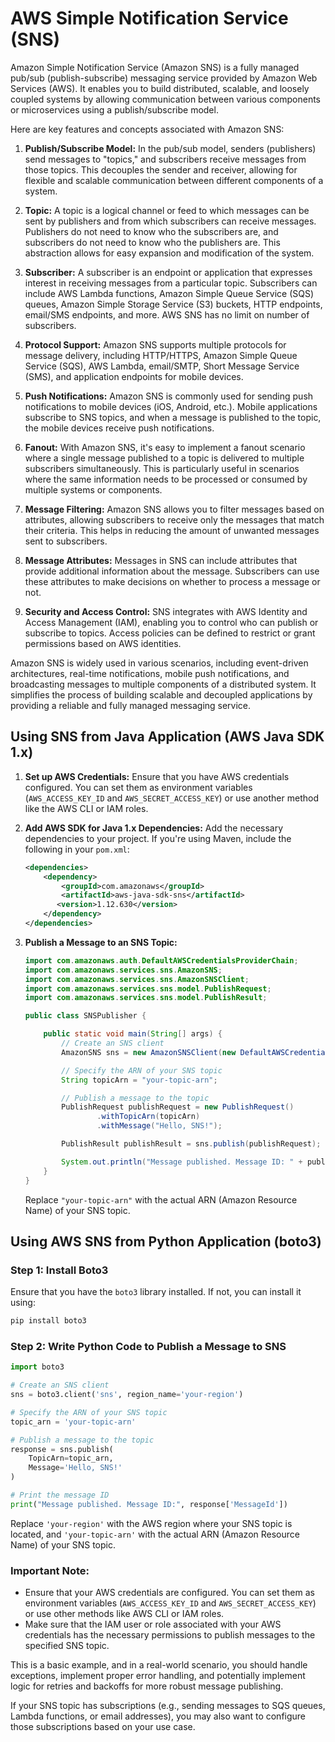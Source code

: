 # AWS Simple Notification Service (SNS)

Amazon Simple Notification Service (Amazon SNS) is a fully managed pub/sub (publish-subscribe) messaging service provided by Amazon Web Services (AWS). It enables you to build distributed, scalable, and loosely coupled systems by allowing communication between various components or microservices using a publish/subscribe model.

Here are key features and concepts associated with Amazon SNS:

1. **Publish/Subscribe Model:** In the pub/sub model, senders (publishers) send messages to "topics," and subscribers receive messages from those topics. This decouples the sender and receiver, allowing for flexible and scalable communication between different components of a system.

1. **Topic:** A topic is a logical channel or feed to which messages can be sent by publishers and from which subscribers can receive messages. Publishers do not need to know who the subscribers are, and subscribers do not need to know who the publishers are. This abstraction allows for easy expansion and modification of the system.

1. **Subscriber:** A subscriber is an endpoint or application that expresses interest in receiving messages from a particular topic. Subscribers can include AWS Lambda functions, Amazon Simple Queue Service (SQS) queues, Amazon Simple Storage Service (S3) buckets, HTTP endpoints, email/SMS endpoints, and more. AWS SNS has no limit on number of subscribers. 

1. **Protocol Support:** Amazon SNS supports multiple protocols for message delivery, including HTTP/HTTPS, Amazon Simple Queue Service (SQS), AWS Lambda, email/SMTP, Short Message Service (SMS), and application endpoints for mobile devices.

1. **Push Notifications:** Amazon SNS is commonly used for sending push notifications to mobile devices (iOS, Android, etc.). Mobile applications subscribe to SNS topics, and when a message is published to the topic, the mobile devices receive push notifications.

1. **Fanout:** With Amazon SNS, it's easy to implement a fanout scenario where a single message published to a topic is delivered to multiple subscribers simultaneously. This is particularly useful in scenarios where the same information needs to be processed or consumed by multiple systems or components.

1. **Message Filtering:** Amazon SNS allows you to filter messages based on attributes, allowing subscribers to receive only the messages that match their criteria. This helps in reducing the amount of unwanted messages sent to subscribers.

1. **Message Attributes:** Messages in SNS can include attributes that provide additional information about the message. Subscribers can use these attributes to make decisions on whether to process a message or not.

1. **Security and Access Control:** SNS integrates with AWS Identity and Access Management (IAM), enabling you to control who can publish or subscribe to topics. Access policies can be defined to restrict or grant permissions based on AWS identities.

Amazon SNS is widely used in various scenarios, including event-driven architectures, real-time notifications, mobile push notifications, and broadcasting messages to multiple components of a distributed system. It simplifies the process of building scalable and decoupled applications by providing a reliable and fully managed messaging service.

## Using SNS from Java Application (AWS Java SDK 1.x)

1. **Set up AWS Credentials:**
   Ensure that you have AWS credentials configured. You can set them as environment variables (`AWS_ACCESS_KEY_ID` and `AWS_SECRET_ACCESS_KEY`) or use another method like the AWS CLI or IAM roles.

2. **Add AWS SDK for Java 1.x Dependencies:**
   Add the necessary dependencies to your project. If you're using Maven, include the following in your `pom.xml`:

   ```xml
   <dependencies>
       <dependency>
           <groupId>com.amazonaws</groupId>
           <artifactId>aws-java-sdk-sns</artifactId>
          <version>1.12.630</version>
       </dependency>
   </dependencies>
   ```

3. **Publish a Message to an SNS Topic:**
   ```java
   import com.amazonaws.auth.DefaultAWSCredentialsProviderChain;
   import com.amazonaws.services.sns.AmazonSNS;
   import com.amazonaws.services.sns.AmazonSNSClient;
   import com.amazonaws.services.sns.model.PublishRequest;
   import com.amazonaws.services.sns.model.PublishResult;

   public class SNSPublisher {

       public static void main(String[] args) {
           // Create an SNS client
           AmazonSNS sns = new AmazonSNSClient(new DefaultAWSCredentialsProviderChain());

           // Specify the ARN of your SNS topic
           String topicArn = "your-topic-arn";

           // Publish a message to the topic
           PublishRequest publishRequest = new PublishRequest()
                   .withTopicArn(topicArn)
                   .withMessage("Hello, SNS!");

           PublishResult publishResult = sns.publish(publishRequest);

           System.out.println("Message published. Message ID: " + publishResult.getMessageId());
       }
   }
   ```

   Replace `"your-topic-arn"` with the actual ARN (Amazon Resource Name) of your SNS topic.

## Using AWS SNS from Python Application (boto3)

### Step 1: Install Boto3

Ensure that you have the `boto3` library installed. If not, you can install it using:

```bash
pip install boto3
```

### Step 2: Write Python Code to Publish a Message to SNS

```python
import boto3

# Create an SNS client
sns = boto3.client('sns', region_name='your-region')

# Specify the ARN of your SNS topic
topic_arn = 'your-topic-arn'

# Publish a message to the topic
response = sns.publish(
    TopicArn=topic_arn,
    Message='Hello, SNS!'
)

# Print the message ID
print("Message published. Message ID:", response['MessageId'])
```

Replace `'your-region'` with the AWS region where your SNS topic is located, and `'your-topic-arn'` with the actual ARN (Amazon Resource Name) of your SNS topic.

### Important Note:
- Ensure that your AWS credentials are configured. You can set them as environment variables (`AWS_ACCESS_KEY_ID` and `AWS_SECRET_ACCESS_KEY`) or use other methods like AWS CLI or IAM roles.
- Make sure that the IAM user or role associated with your AWS credentials has the necessary permissions to publish messages to the specified SNS topic.

This is a basic example, and in a real-world scenario, you should handle exceptions, implement proper error handling, and potentially implement logic for retries and backoffs for more robust message publishing.

If your SNS topic has subscriptions (e.g., sending messages to SQS queues, Lambda functions, or email addresses), you may also want to configure those subscriptions based on your use case.
